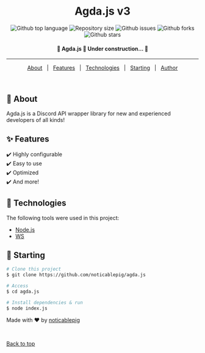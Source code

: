 <h1 align="center">Agda.js v3</h1>

<p align="center">
  <img alt="Github top language" src="https://img.shields.io/github/languages/top/noticablepig/agda.js?color=56BEB8">

  <img alt="Repository size" src="https://img.shields.io/github/repo-size/noticablepig/agda.js?color=56BEB8">

  <!-- <img alt="License" src="https://img.shields.io/github/license/noticablepig/agda.js?color=56BEB8"> -->

  <img alt="Github issues" src="https://img.shields.io/github/issues/noticablepig/agda.js?color=56BEB8" />

  <img alt="Github forks" src="https://img.shields.io/github/forks/noticablepig/agda.js?color=56BEB8" />

  <img alt="Github stars" src="https://img.shields.io/github/stars/noticablepig/agda.js?color=56BEB8" />
</p>

<!-- Status -->

<h4 align="center"> 
	🚧  Agda.js 🚀 Under construction...  🚧
</h4> 

<hr>

<p align="center">
  <a href="#dart-about">About</a> &#xa0; | &#xa0; 
  <a href="#sparkles-features">Features</a> &#xa0; | &#xa0;
  <a href="#rocket-technologies">Technologies</a> &#xa0; | &#xa0;
  <a href="#checkered_flag-starting">Starting</a> &#xa0; | &#xa0;
  <a href="https://github.com/noticablepig" target="_blank">Author</a>
</p>

<br>

## :dart: About ##

Agda.js is a Discord API wrapper library for new and experienced developers of all kinds!

## :sparkles: Features ##

:heavy_check_mark: Highly configurable\
:heavy_check_mark: Easy to use\
:heavy_check_mark: Optimized\
:heavy_check_mark: And more!

## :rocket: Technologies ##

The following tools were used in this project:

- [Node.js](https://nodejs.org/en/)
- [WS](https://www.npmjs.com/package/ws)

## :checkered_flag: Starting ##

```bash
# Clone this project
$ git clone https://github.com/noticablepig/agda.js

# Access
$ cd agda.js

# Install dependencies & run
$ node index.js
```

Made with :heart: by <a href="https://github.com/noticablepig" target="_blank">noticablepig</a>

&#xa0;

<a href="#top">Back to top</a>
